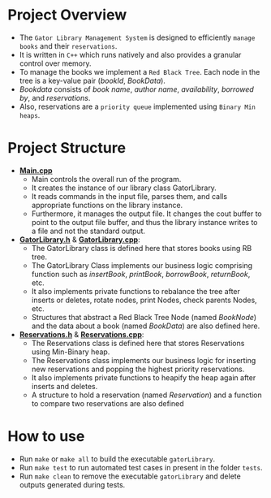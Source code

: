 # Project Overview
- The ``Gator Library Management System`` is designed to efficiently ``manage books`` and their ``reservations``.
- It is written in ``C++`` which runs natively and also provides a granular control over memory. 
- To manage the books we implement a ``Red Black Tree``. Each node in the tree is a key-value pair (*bookId*, *BookData*).
- *Bookdata* consists of *book name*, *author name*, *availability*, *borrowed by*, and *reservations*.
- Also, reservations are a ``priority queue`` implemented using ``Binary Min heaps``.

# Project Structure
- [**Main.cpp**](https://github.com/drone911/gatorLibrary/blob/master/main.cpp)
    - Main controls the overall run of the program.
    - It creates the instance of our library class GatorLibrary.
    - It reads commands in the input file, parses them, and calls appropriate functions
on the library instance.
    - Furthermore, it manages the output file. It changes the cout buffer to point to the
output file buffer, and thus the library instance writes to a file and not the standard
output.
- [**GatorLibrary.h**](https://github.com/drone911/gatorLibrary/blob/master/gatorLibrary.h) & [**GatorLibrary.cpp**](https://github.com/drone911/gatorLibrary/blob/master/gatorLibrary.cpp):
    - The GatorLibrary class is defined here that stores books using RB tree.
    - The GatorLibrary Class implements our business logic comprising function such as *insertBook*, *printBook*, *borrowBook*, *returnBook*, etc.
    - It also implements private functions to rebalance the tree after inserts or deletes, rotate nodes, print Nodes, check parents Nodes, etc.
    - Structures that abstract a Red Black Tree Node (named *BookNode*) and the data about a book (named *BookData*) are also defined here.
- [**Reservations.h**](https://github.com/drone911/gatorLibrary/blob/master/reservations.h) & [**Reservations.cpp**](https://github.com/drone911/gatorLibrary/blob/master/reservations.cpp):
    - The Reservations class is defined here that stores Reservations using Min-Binary heap.
    - The Reservations class implements our business logic for inserting new reservations and popping the highest priority reservations.
    - It also implements private functions to heapify the heap again after inserts and deletes.
    - A structure to hold a reservation (named *Reservation*) and a function to compare two reservations are also defined

# How to use
- Run ``make`` or ``make all`` to build the executable ``gatorLibrary``.
- Run ``make test`` to run automated test cases in present in the folder ``tests``.
- Run ``make clean`` to remove the executable ``gatorLibrary`` and delete outputs generated during tests.
